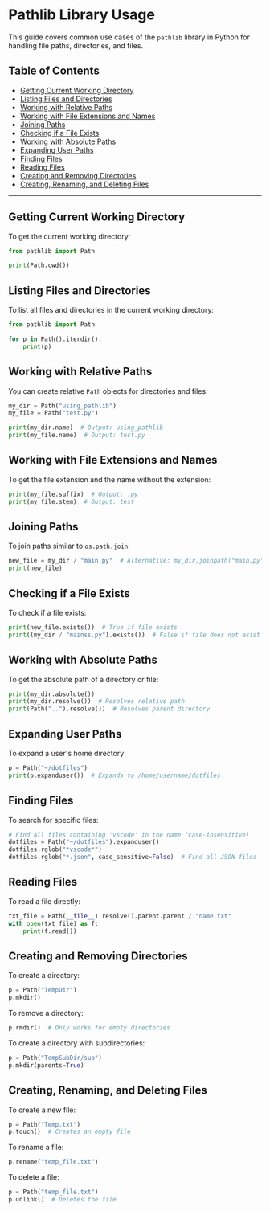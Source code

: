 # Pathlib Library Usage

This guide covers common use cases of the `pathlib` library in Python for handling file paths, directories, and files.

## Table of Contents
- [Getting Current Working Directory](#getting-current-working-directory)
- [Listing Files and Directories](#listing-files-and-directories)
- [Working with Relative Paths](#working-with-relative-paths)
- [Working with File Extensions and Names](#working-with-file-extensions-and-names)
- [Joining Paths](#joining-paths)
- [Checking if a File Exists](#checking-if-a-file-exists)
- [Working with Absolute Paths](#working-with-absolute-paths)
- [Expanding User Paths](#expanding-user-paths)
- [Finding Files](#finding-files)
- [Reading Files](#reading-files)
- [Creating and Removing Directories](#creating-and-removing-directories)
- [Creating, Renaming, and Deleting Files](#creating-renaming-and-deleting-files)

---

## Getting Current Working Directory
To get the current working directory:
```python
from pathlib import Path

print(Path.cwd())
```

## Listing Files and Directories
To list all files and directories in the current working directory:
```python
from pathlib import Path

for p in Path().iterdir():
    print(p)
```

## Working with Relative Paths
You can create relative `Path` objects for directories and files:
```python
my_dir = Path("using_pathlib")
my_file = Path("test.py")

print(my_dir.name)  # Output: using_pathlib
print(my_file.name)  # Output: test.py
```

## Working with File Extensions and Names
To get the file extension and the name without the extension:
```python
print(my_file.suffix)  # Output: .py
print(my_file.stem)  # Output: test
```

## Joining Paths
To join paths similar to `os.path.join`:
```python
new_file = my_dir / "main.py"  # Alternative: my_dir.joinpath("main.py")
print(new_file)
```

## Checking if a File Exists
To check if a file exists:
```python
print(new_file.exists())  # True if file exists
print((my_dir / "mainss.py").exists())  # False if file does not exist
```

## Working with Absolute Paths
To get the absolute path of a directory or file:
```python
print(my_dir.absolute())
print(my_dir.resolve())  # Resolves relative path
print(Path("..").resolve())  # Resolves parent directory
```

## Expanding User Paths
To expand a user's home directory:
```python
p = Path("~/dotfiles")
print(p.expanduser())  # Expands to /home/username/dotfiles
```

## Finding Files
To search for specific files:
```python
# Find all files containing 'vscode' in the name (case-insensitive)
dotfiles = Path("~/dotfiles").expanduser()
dotfiles.rglob("*vscode*")
dotfiles.rglob("*.json", case_sensitive=False)  # Find all JSON files
```

## Reading Files
To read a file directly:
```python
txt_file = Path(__file__).resolve().parent.parent / "name.txt"
with open(txt_file) as f:
    print(f.read())
```

## Creating and Removing Directories
To create a directory:
```python
p = Path("TempDir")
p.mkdir()
```
To remove a directory:
```python
p.rmdir()  # Only works for empty directories
```
To create a directory with subdirectories:
```python
p = Path("TempSubDir/sub")
p.mkdir(parents=True)
```

## Creating, Renaming, and Deleting Files
To create a new file:
```python
p = Path("Temp.txt")
p.touch()  # Creates an empty file
```
To rename a file:
```python
p.rename("temp_file.txt")
```
To delete a file:
```python
p = Path("temp_file.txt")
p.unlink()  # Deletes the file
```